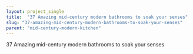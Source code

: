 ```yaml
---
layout: project_single
title:  "37 Amazing mid-century modern bathrooms to soak your senses"
slug: "37-amazing-mid-century-modern-bathrooms-to-soak-your-senses"
parent: "mid-century-modern-kitchen"
---
```

37 Amazing mid-century modern bathrooms to soak your senses